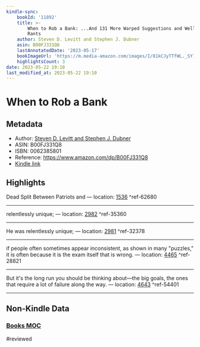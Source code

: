 ```yaml
---
kindle-sync:
    bookId: '11892'
    title: >-
        When to Rob a Bank: ...And 131 More Warped Suggestions and Well-Intended
        Rants
    author: Steven D. Levitt and Stephen J. Dubner
    asin: B00FJ331Q8
    lastAnnotatedDate: '2023-05-17'
    bookImageUrl: 'https://m.media-amazon.com/images/I/81kCJyTTfWL._SY160.jpg'
    highlightsCount: 3
date: 2023-05-22 19:10
last_modified_at: 2023-05-22 19:10
---
```


# When to Rob a Bank

## Metadata

-   Author: [Steven D. Levitt and Stephen J. Dubner](https://www.amazon.comundefined)
-   ASIN: B00FJ331Q8
-   ISBN: 0062385801
-   Reference: https://www.amazon.com/dp/B00FJ331Q8
-   [Kindle link](kindle://book?action=open&asin=B00FJ331Q8)

## Highlights

Dead Split Between Patriots and — location: [1536](kindle://book?action=open&asin=B00FJ331Q8&location=1536) ^ref-62680

---

relentlessly unique; — location: [2982](kindle://book?action=open&asin=B00FJ331Q8&location=2982) ^ref-35360

---

He was relentlessly unique; — location: [2981](kindle://book?action=open&asin=B00FJ331Q8&location=2981) ^ref-32378

---

if people often sometimes appear inconsistent, as shown in many "puzzles," it is often because it is the exam itself that is wrong. — location: [4465](kindle://book?action=open&asin=B00FJ331Q8&location=4465) ^ref-28821

---

But it's the long run you should be thinking about—the big goals, the ones that require a lot of failure along the way. — location: [4643](kindle://book?action=open&asin=B00FJ331Q8&location=4643) ^ref-54401

---

## Non-Kindle Data

### [Books MOC](Books%20MOC.md)
#reviewed